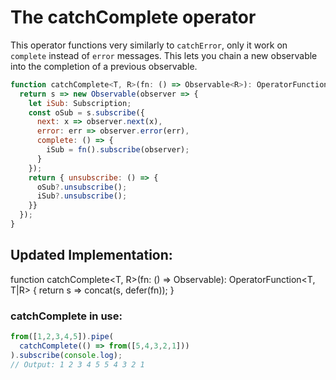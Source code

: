 # The catchComplete operator

This operator functions very similarly to `catchError`, only it work on `complete` instead of `error` messages. 
This lets you chain a new observable into the completion of a previous observable.

```JavaScript
function catchComplete<T, R>(fn: () => Observable<R>): OperatorFunction<T, T|R> {
  return s => new Observable(observer => {
    let iSub: Subscription;
    const oSub = s.subscribe({
      next: x => observer.next(x),
      error: err => observer.error(err),
      complete: () => {
        iSub = fn().subscribe(observer);
      }
    });
    return { unsubscribe: () => {
      oSub?.unsubscribe();
      iSub?.unsubscribe();
    }}
  });
}
```

## Updated Implementation:

function catchComplete<T, R>(fn: () => Observable<R>): OperatorFunction<T, T|R> {
  return s => concat(s, defer(fn));
}

### catchComplete in use:

```JavaScript
from([1,2,3,4,5]).pipe(
  catchComplete(() => from([5,4,3,2,1]))
).subscribe(console.log);
// Output: 1 2 3 4 5 5 4 3 2 1
```
